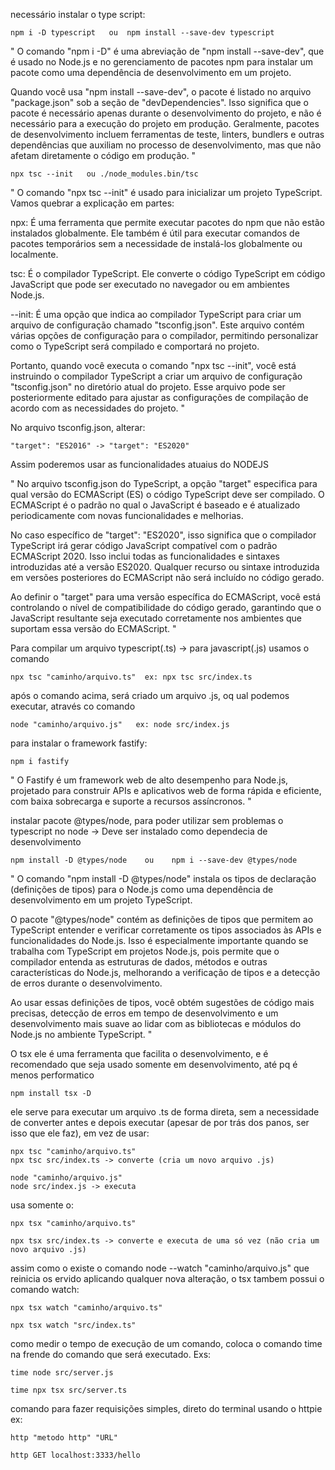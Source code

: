 necessário instalar o type script:

    npm i -D typescript   ou  npm install --save-dev typescript

"
O comando "npm i -D" é uma abreviação de "npm install --save-dev", que é usado no Node.js e no gerenciamento de pacotes npm para instalar um pacote como uma dependência de desenvolvimento em um projeto.

Quando você usa "npm install --save-dev", o pacote é listado no arquivo "package.json" sob a seção de "devDependencies". Isso significa que o pacote é necessário apenas durante o desenvolvimento do projeto, e não é necessário para a execução do projeto em produção. Geralmente, pacotes de desenvolvimento incluem ferramentas de teste, linters, bundlers e outras dependências que auxiliam no processo de desenvolvimento, mas que não afetam diretamente o código em produção.
"


    npx tsc --init   ou ./node_modules.bin/tsc

"
O comando "npx tsc --init" é usado para inicializar um projeto TypeScript. Vamos quebrar a explicação em partes:

npx: É uma ferramenta que permite executar pacotes do npm que não estão instalados globalmente. Ele também é útil para executar comandos de pacotes temporários sem a necessidade de instalá-los globalmente ou localmente.

tsc: É o compilador TypeScript. Ele converte o código TypeScript em código JavaScript que pode ser executado no navegador ou em ambientes Node.js.

--init: É uma opção que indica ao compilador TypeScript para criar um arquivo de configuração chamado "tsconfig.json". Este arquivo contém várias opções de configuração para o compilador, permitindo personalizar como o TypeScript será compilado e comportará no projeto.

Portanto, quando você executa o comando "npx tsc --init", você está instruindo o compilador TypeScript a criar um arquivo de configuração "tsconfig.json" no diretório atual do projeto. Esse arquivo pode ser posteriormente editado para ajustar as configurações de compilação de acordo com as necessidades do projeto.
"


  No arquivo tsconfig.json, alterar:

    "target": "ES2016" -> "target": "ES2020"

  Assim poderemos usar as funcionalidades atuaius do NODEJS

"
No arquivo tsconfig.json do TypeScript, a opção "target" especifica para qual versão do ECMAScript (ES) o código TypeScript deve ser compilado. O ECMAScript é o padrão no qual o JavaScript é baseado e é atualizado periodicamente com novas funcionalidades e melhorias.

No caso específico de "target": "ES2020", isso significa que o compilador TypeScript irá gerar código JavaScript compatível com o padrão ECMAScript 2020. Isso inclui todas as funcionalidades e sintaxes introduzidas até a versão ES2020. Qualquer recurso ou sintaxe introduzida em versões posteriores do ECMAScript não será incluído no código gerado.

Ao definir o "target" para uma versão específica do ECMAScript, você está controlando o nível de compatibilidade do código gerado, garantindo que o JavaScript resultante seja executado corretamente nos ambientes que suportam essa versão do ECMAScript.
"


Para compilar um arquivo typescript(.ts) -> para javascript(.js) usamos o comando

    npx tsc "caminho/arquivo.ts"  ex: npx tsc src/index.ts

após o comando acima, será criado um arquivo .js, oq ual podemos executar, através co comando

    node "caminho/arquivo.js"   ex: node src/index.js



para instalar o framework fastify:

    npm i fastify 

"
O Fastify é um framework web de alto desempenho para Node.js, projetado para construir APIs e aplicativos web 
de forma rápida e eficiente, com baixa sobrecarga e suporte a recursos assíncronos.
"


instalar pacote @types/node, para poder utilizar sem problemas o typescript no node -> Deve ser instalado como dependecia de desenvolvimento


    npm install -D @types/node    ou    npm i --save-dev @types/node


"
O comando "npm install -D @types/node" instala os tipos de declaração (definições de tipos) para o Node.js como uma dependência de desenvolvimento em um projeto TypeScript.

O pacote "@types/node" contém as definições de tipos que permitem ao TypeScript entender e verificar corretamente os tipos associados às APIs e funcionalidades do Node.js. Isso é especialmente importante quando se trabalha com TypeScript em projetos Node.js, pois permite que o compilador entenda as estruturas de dados, métodos e outras características do Node.js, melhorando a verificação de tipos e a detecção de erros durante o desenvolvimento.

Ao usar essas definições de tipos, você obtém sugestões de código mais precisas, detecção de erros em tempo de desenvolvimento e um desenvolvimento mais suave ao lidar com as bibliotecas e módulos do Node.js no ambiente TypeScript.
"

O tsx ele é uma ferramenta que facilita o desenvolvimento, e é recomendado que seja usado somente em desenvolvimento, até pq é menos performatico

    npm install tsx -D

ele serve para executar um arquivo .ts de forma direta, sem a necessidade de converter antes e depois executar (apesar de por trás dos panos, ser isso que ele faz),
em vez de usar:

    npx tsc "caminho/arquivo.ts" 
    npx tsc src/index.ts -> converte (cria um novo arquivo .js)

    node "caminho/arquivo.js"   
    node src/index.js -> executa

usa somente o:

    npx tsx "caminho/arquivo.ts"  

    npx tsx src/index.ts -> converte e executa de uma só vez (não cria um novo arquivo .js)


assim como o existe o comando node --watch "caminho/arquivo.js" que reinicia os ervido aplicando qualquer nova alteração, o tsx tambem possui o comando watch:

    npx tsx watch "caminho/arquivo.ts"

    npx tsx watch "src/index.ts"

como medir o tempo de execução de um comando, coloca o comando time na frende do comando que será executado. Exs: 

    time node src/server.js

    time npx tsx src/server.ts


comando para fazer requisições simples, direto do terminal usando o httpie ex:

    http "metodo http" "URL"

    http GET localhost:3333/hello


